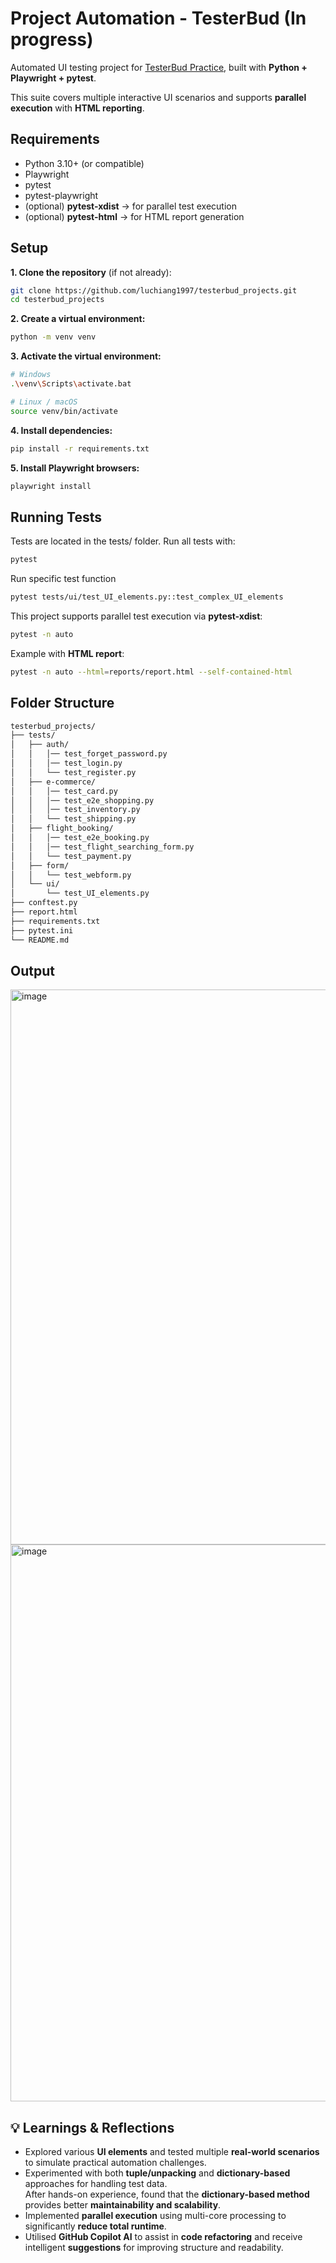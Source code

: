 # Project Automation - TesterBud (In progress)

Automated UI testing project for [TesterBud Practice](https://testerbud.com/practice-forms), built with **Python + Playwright + pytest**.

This suite covers multiple interactive UI scenarios and supports **parallel execution** with **HTML reporting**.

## Requirements

- Python 3.10+ (or compatible)
- Playwright
- pytest
- pytest-playwright
- (optional) **pytest-xdist** → for parallel test execution  
- (optional) **pytest-html** → for HTML report generation

## Setup

**1. Clone the repository** (if not already):

```bash
git clone https://github.com/luchiang1997/testerbud_projects.git
cd testerbud_projects
```

**2. Create a virtual environment:**
```bash
python -m venv venv
```

**3. Activate the virtual environment:**
```bash
# Windows
.\venv\Scripts\activate.bat

# Linux / macOS
source venv/bin/activate
```

**4. Install dependencies:**
```bash
pip install -r requirements.txt
```

**5. Install Playwright browsers:**
```bash
playwright install
```

## Running Tests
Tests are located in the tests/ folder. Run all tests with:
```bash
pytest
```

Run specific test function
```bash
pytest tests/ui/test_UI_elements.py::test_complex_UI_elements
```

This project supports parallel test execution via **pytest-xdist**:
```bash
pytest -n auto
```

Example with **HTML report**:
```bash
pytest -n auto --html=reports/report.html --self-contained-html
```

## Folder Structure
```bash
testerbud_projects/
├── tests/
│   ├── auth/
│   │   │── test_forget_password.py
│   │   │── test_login.py
│   │   └── test_register.py
│   ├── e-commerce/
│   │   │── test_card.py
│   │   │── test_e2e_shopping.py
│   │   │── test_inventory.py
│   │   └── test_shipping.py
│   ├── flight_booking/
│   │   │── test_e2e_booking.py
│   │   │── test_flight_searching_form.py
│   │   └── test_payment.py
│   ├── form/
│   │   └── test_webform.py
│   └── ui/
│       └── test_UI_elements.py
├── conftest.py
├── report.html
├── requirements.txt
├── pytest.ini
└── README.md
```

## Output
<img width="624" height="888" alt="image" src="https://github.com/user-attachments/assets/9e08aba6-6f5a-4ecd-9c99-f21feb64b2cc" />
<img width="620" height="891" alt="image" src="https://github.com/user-attachments/assets/85099297-29e8-4572-a41b-01a92a9d1236" />

## 💡 Learnings & Reflections

- Explored various **UI elements** and tested multiple **real-world scenarios** to simulate practical automation challenges.  
- Experimented with both **tuple/unpacking** and **dictionary-based** approaches for handling test data.  
  After hands-on experience, found that the **dictionary-based method** provides better **maintainability and scalability**.  
- Implemented **parallel execution** using multi-core processing to significantly **reduce total runtime**.  
- Utilised **GitHub Copilot AI** to assist in **code refactoring** and receive intelligent **suggestions** for improving structure and readability.




